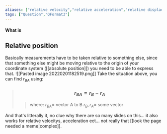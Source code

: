```yaml
---
aliases: ["relative velocity","relative acceleration","relative displacement"]
tags: ["Question","QFormat3"]
---
```


#### What is
## Relative position
Basically measurements have to be taken relative to something else, since that something else might be moving relative to the origin of your coordinate system ([[absolute position]]) you need to be able to express that. 
![[Pasted image 20220201182519.png]]
Take the situation above, you can find $r_{BA}$ using:
> ### $$ r_{BA} = r_{B} - r_{A} $$ 
>> where:
>> $r_{BA}=$ vector A to B
>> $r_{B},r_{A}=$ some vector

And that's litterally it, no clue why there are so many slides on this... it also works for relative velocitys, acceleration ect... not really that [[look the page needed a meme|complex]].